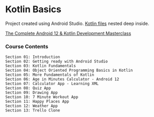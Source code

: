 # Kotlin Basics

Project created using Android Studio. [Kotlin files](app/src/main/java/com/example/kotlinbasics) nested deep inside.

[The Complete Android 12 & Kotlin Development Masterclass](https://www.udemy.com/course/android-kotlin-developer/)

### Course Contents

```
Section 01: Introduction
Section 02: Getting ready with Android Studio
Section 03: Kotlin Fundamentals
Section 04: Object Oriented Programming Basics in Kotlin
Section 05: More Fundamentals of Kotlin
Section 06: Age in Minutes Calculator - Android 12
Section 07: Calculator App - Learning XML
Section 08: Quiz App
Section 09: Drawing App
Section 10: 7 Minute Workout App
Section 11: Happy Places App
Section 12: Weather App
Section 13: Trello Clone
```